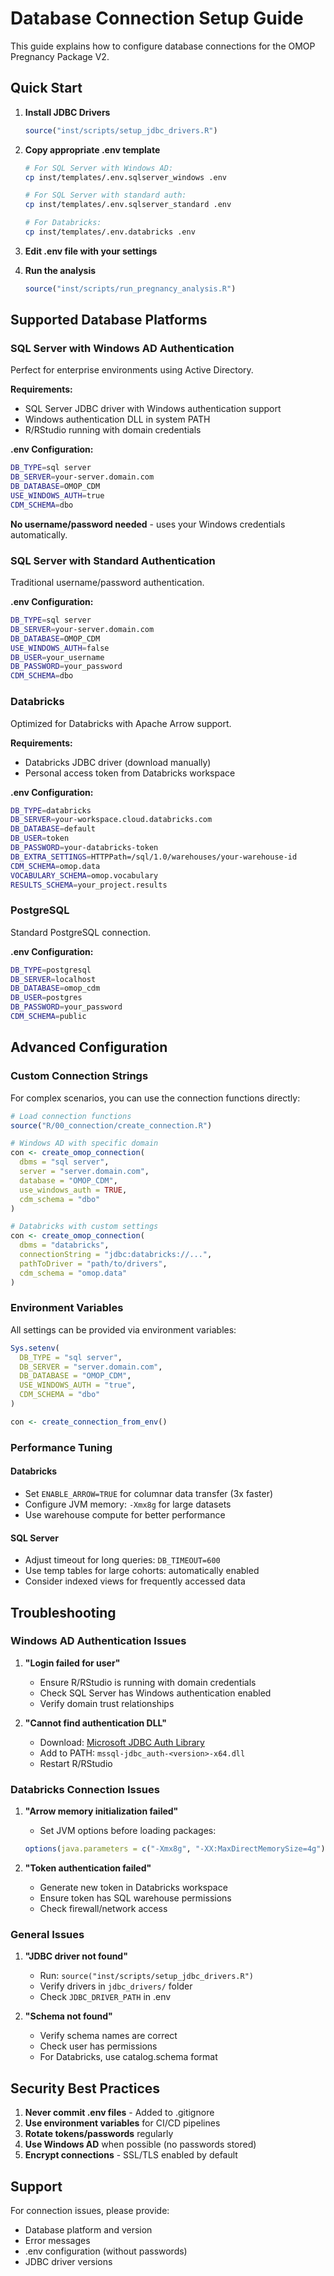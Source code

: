 # Database Connection Setup Guide

This guide explains how to configure database connections for the OMOP Pregnancy Package V2.

## Quick Start

1. **Install JDBC Drivers**
   ```r
   source("inst/scripts/setup_jdbc_drivers.R")
   ```

2. **Copy appropriate .env template**
   ```bash
   # For SQL Server with Windows AD:
   cp inst/templates/.env.sqlserver_windows .env
   
   # For SQL Server with standard auth:
   cp inst/templates/.env.sqlserver_standard .env
   
   # For Databricks:
   cp inst/templates/.env.databricks .env
   ```

3. **Edit .env file with your settings**

4. **Run the analysis**
   ```r
   source("inst/scripts/run_pregnancy_analysis.R")
   ```

## Supported Database Platforms

### SQL Server with Windows AD Authentication

Perfect for enterprise environments using Active Directory.

**Requirements:**
- SQL Server JDBC driver with Windows authentication support
- Windows authentication DLL in system PATH
- R/RStudio running with domain credentials

**.env Configuration:**
```bash
DB_TYPE=sql server
DB_SERVER=your-server.domain.com
DB_DATABASE=OMOP_CDM
USE_WINDOWS_AUTH=true
CDM_SCHEMA=dbo
```

**No username/password needed** - uses your Windows credentials automatically.

### SQL Server with Standard Authentication

Traditional username/password authentication.

**.env Configuration:**
```bash
DB_TYPE=sql server
DB_SERVER=your-server.domain.com
DB_DATABASE=OMOP_CDM
USE_WINDOWS_AUTH=false
DB_USER=your_username
DB_PASSWORD=your_password
CDM_SCHEMA=dbo
```

### Databricks

Optimized for Databricks with Apache Arrow support.

**Requirements:**
- Databricks JDBC driver (download manually)
- Personal access token from Databricks workspace

**.env Configuration:**
```bash
DB_TYPE=databricks
DB_SERVER=your-workspace.cloud.databricks.com
DB_DATABASE=default
DB_USER=token
DB_PASSWORD=your-databricks-token
DB_EXTRA_SETTINGS=HTTPPath=/sql/1.0/warehouses/your-warehouse-id
CDM_SCHEMA=omop.data
VOCABULARY_SCHEMA=omop.vocabulary
RESULTS_SCHEMA=your_project.results
```

### PostgreSQL

Standard PostgreSQL connection.

**.env Configuration:**
```bash
DB_TYPE=postgresql
DB_SERVER=localhost
DB_DATABASE=omop_cdm
DB_USER=postgres
DB_PASSWORD=your_password
CDM_SCHEMA=public
```

## Advanced Configuration

### Custom Connection Strings

For complex scenarios, you can use the connection functions directly:

```r
# Load connection functions
source("R/00_connection/create_connection.R")

# Windows AD with specific domain
con <- create_omop_connection(
  dbms = "sql server",
  server = "server.domain.com",
  database = "OMOP_CDM",
  use_windows_auth = TRUE,
  cdm_schema = "dbo"
)

# Databricks with custom settings
con <- create_omop_connection(
  dbms = "databricks",
  connectionString = "jdbc:databricks://...",
  pathToDriver = "path/to/drivers",
  cdm_schema = "omop.data"
)
```

### Environment Variables

All settings can be provided via environment variables:

```r
Sys.setenv(
  DB_TYPE = "sql server",
  DB_SERVER = "server.domain.com",
  DB_DATABASE = "OMOP_CDM",
  USE_WINDOWS_AUTH = "true",
  CDM_SCHEMA = "dbo"
)

con <- create_connection_from_env()
```

### Performance Tuning

#### Databricks
- Set `ENABLE_ARROW=TRUE` for columnar data transfer (3x faster)
- Configure JVM memory: `-Xmx8g` for large datasets
- Use warehouse compute for better performance

#### SQL Server
- Adjust timeout for long queries: `DB_TIMEOUT=600`
- Use temp tables for large cohorts: automatically enabled
- Consider indexed views for frequently accessed data

## Troubleshooting

### Windows AD Authentication Issues

1. **"Login failed for user"**
   - Ensure R/RStudio is running with domain credentials
   - Check SQL Server has Windows authentication enabled
   - Verify domain trust relationships

2. **"Cannot find authentication DLL"**
   - Download: [Microsoft JDBC Auth Library](https://docs.microsoft.com/en-us/sql/connect/jdbc/)
   - Add to PATH: `mssql-jdbc_auth-<version>-x64.dll`
   - Restart R/RStudio

### Databricks Connection Issues

1. **"Arrow memory initialization failed"**
   - Set JVM options before loading packages:
   ```r
   options(java.parameters = c("-Xmx8g", "-XX:MaxDirectMemorySize=4g"))
   ```

2. **"Token authentication failed"**
   - Generate new token in Databricks workspace
   - Ensure token has SQL warehouse permissions
   - Check firewall/network access

### General Issues

1. **"JDBC driver not found"**
   - Run: `source("inst/scripts/setup_jdbc_drivers.R")`
   - Verify drivers in `jdbc_drivers/` folder
   - Check `JDBC_DRIVER_PATH` in .env

2. **"Schema not found"**
   - Verify schema names are correct
   - Check user has permissions
   - For Databricks, use catalog.schema format

## Security Best Practices

1. **Never commit .env files** - Added to .gitignore
2. **Use environment variables** for CI/CD pipelines
3. **Rotate tokens/passwords** regularly
4. **Use Windows AD** when possible (no passwords stored)
5. **Encrypt connections** - SSL/TLS enabled by default

## Support

For connection issues, please provide:
- Database platform and version
- Error messages
- .env configuration (without passwords)
- JDBC driver versions